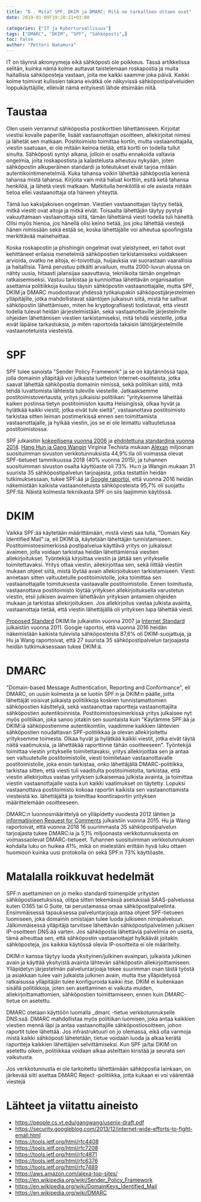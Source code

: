 ```yaml
---
title: "D.. Mitä? SPF, DKIM ja DMARC; Mitä ne tarkalleen ottaen ovat"
date: 2019-01-09T19:28:11+03:00

categories: ["IT ja Kyberturvallisuus"]
tags: ["DMARC", "DKIM", "SPF", "Sähköposti",]
toc: false
author: "Petteri Nakamura"
---
```


IT on täynnä akronyymeja eikä sähköposti ole poikkeus. Tässä artikkelissa selitän, kuinka nämä kolme auttavat taistelemaan roskapostia ja muita haitallisia sähköposteja vastaan, joita me kaikki saamme joka päivä. Kaikki kolme toimivat kulissien takana eivätkä ole näkyvissä sähköpostipalveluiden loppukäyttäjille, elleivät nämä erityisesti lähde etsimään niitä. 


# Taustaa

Olen usein verrannut sähköpostia postikorttien lähettämiseen. Kirjoitat viestisi kovalle paperille, lisäät vastaanottajan osoitteen, allekirjoitat nimesi ja lähetät sen matkaan. Postitoimisto toimittaa kortin, mutta vastaanottajalla, viestin saatuaan, ei ole mitään keinoa tietää, että kortti on todella tullut sinulta. Sähköposti syntyi aikana, jolloin ei osattu ennakoida valtavia ongelmia, joita roskapostista ja kalastelusta aiheutuu nykyään, joten sähköpostin alkuperäinen standardi ja toteutukset eivät tarjoa mitään autentikointimenetelmiä. Kuka tahansa voikin lähettää sähköpostia kenenä tahansa mistä tahansa. Kirjoita vain mitä haluat korttiin, esitä ketä tahansa henkilöä, ja lähetä viesti matkaan. Matkitulla henkilöllä ei ole asiasta mitään tietoa ellei vastaanottaja ota häneen yhteyttä.

Tämä luo kaksijakoisen ongelman. Viestien vastaanottajan täytyy tietää, mitkä viestit ovat aitoja ja mitkä eivät. Toisaalta lähettäjän täytyy pystyä vakuuttamaan vastaanottaja siitä, tämän lähettämä viesti todella tuli häneltä. Olisi myös hienoa, jos hänellä olisi keino tietää, jos joku lähettää viestejä hänen nimissään sekä estää se, koska lähettäjälle voi aiheutua spoofingista merkittävää mainehaittaa.

Koska roskapostin ja phishingin ongelmat ovat yleistyneet, eri tahot ovat kehittäneet erilaisia menetelmiä sähköpostien tarkistamiseksi voidakseen arvioida, ovatko ne aitoja, ei-toivottuja, huijauksia vai suorastaan vaarallisia ja haitallisia. Tämä perustuu pitkälti arvailuun, mutta 2000-luvun alussa on nähty uusia, hitaasti jalansijaa saavuttavia,  tekniikoita tämän ongelman ratkaisemiseksi. Vastuu tarkistaa ja kunnioittaa lähettävän organisaation asettamia politiikkoja kuuluu täysin sähköpostin vastaanottajalle, mutta SPF, DKIM ja DMARC muodostavat yhdessä työkalupakin sähköpostijärjestelmien ylläpitäjille, jotka mahdollistavat sääntöjen julkaisun siitä, mistä he sallivat sähköpostin lähettämisen, miten he kryptografisesti todistavat, että viestit todella tulevat heidän järjestelmistään, sekä vastaanottaville järjestelmille ohjeiden lähettämisen viestien tarkistamiseksi, mitä tehdä viesteille, jotka eivät läpäise tarkastuksia, ja miten raportoida takaisin lähtöjärjestelmille vastaanotetuista viesteistä.


# SPF

SPF tulee sanoista "Sender Policy Framework" ja se on käytännössä tapa, jolla domainin ylläpitäjä voi julkaista luettelon Internet-osoitteista, jotka saavat lähettää sähköpostia domainin nimissä, sekä politiikan siitä, mitä tehdä luvattomista lähteistä tuleville viesteille. Jatkaaksemme postitoimistovertausta, yritys julkaisisi politiikan: "yrityksemme lähettää kaiken postinsa tietyn postitoimiston kautta Helsingissä, olkaa hyvät ja hylätkää kaikki viestit, jotka eivät tule sieltä", vastaanottava postitoimisto tarkistaa sitten leiman postimerkissä ennen sen toimittamista vastaanottajalle, ja hylkää viestin, jos se ei ole leimattu valtuutetussa postitoimistossa.

SPF julkaistiin [kokeellisena vuonna 2006](https://tools.ietf.org/html/rfc4408) ja [ehdotettuna standardina vuonna 2014](https://tools.ietf.org/html/rfc7208). [Hang Hun ja Gang Wangin](https://people.cs.vt.edu/gangwang/usenix-draft.pdf) Virginia Techista mukaan [Alexan](https://aws.amazon.com/alexa-top-sites/) miljoonan suosituimman sivuston verkkotunnuksista 44,9%:lla oli voimassa olevat SPF-tietueet tammikuussa 2018 (40% vuonna 2015), ja tuhannen suosituimman sivuston osalta käyttöaste oli 73%. Hu:n ja Wangin mukaan 31 suurista 35 sähköpostipalvelun tarjoajasta, jotka testattiin heidän tutkimuksessaan, tukee SPF:ää ja [Google raportoi](https://security.googleblog.com/2013/12/internet-wide-efforts-to-fight-email.html), että vuonna 2016 heidän näkemistään kaikista vastaanotetuista sähköposteista 95,7% oli suojattu SPF:llä. Näistä kolmesta tekniikasta SPF on siis laajimmin käytössä.


# DKIM

Vaikka SPF:ää käytetään määrittämään, mistä viesti saa tulla, "Domain Key Identified Mail":ia, eli DKIM:iä, käytetään lähettäjän tunnistamiseen. Postitoimistoesimerkissä postipalvelua käyttävä yritys on julkaissut avaimen, jolla voidaan tarkistaa heidän lähettämiensä viestien allekirjoitukset. Työntekijä kirjoittaa viestin ja jättää sen yritykselle toimitettavaksi. Yritys ottaa viestin, allekirjoittaa sen, sekä liittää viestiin mukaan ohjeet siitä, mistä löytää avain allekirjoituksen tarkistamiseen. Viesti annetaan sitten valtuutetulle postitoimistolle, joka toimittaa sen vastaanottajalle toimituksesta vastaavalle postitoimistolle. Ennen toimitusta, vastaanottava postitoimisto löytää yrityksen allekirjoituksella varustetun viestin, etsii julkisen avaimen lähettävän yrityksen antamien ohjeiden mukaan ja tarkistaa allekirjoituksen. Jos allekirjoitus vastaa julkista avainta, vastaanottaja tietää, että viestin lähettäjällä oli yrityksen lupa lähettää viesti.

[Proposed Standard](https://tools.ietf.org/html/rfc4871) DKIM:lle julkaistiin vuonna 2007 ja [Internet Standard](https://tools.ietf.org/html/rfc6376) julkaistiin vuonna 2011. Google raportoi, että vuonna 2016 heidän näkemistään kaikista tulevista sähköposteista 87,6% oli DKIM-suojattuja, ja Hu ja Wang raportoivat, että 27 suurista 35 sähköpostipalvelun tarjoajasta heidän tutkimuksessaan tukee DKIM:ä.

# DMARC

"Domain-based Message Authentication, Reporting and Conformance", eli DMARC, on uusin kolmesta ja se luotiin SPF:n ja DKIM:n päälle, jotta lähettäjät voisivat julkaista politiikkoja koskien tunnistamattomien sähköpostien käsittelyä, sekä vastaanottaa raportteja vastaanottajilta sähköpostien autentikoinnista. Postitoimistoesimerkissä yritys julkaisee nyt myös politiikan, joka sanoo jotakin sen suuntaista kuin "Käytämme SPF:ää ja DKIM:iä sähköpostiemme autentikointiin, vaadimme kaikkien lähtevien sähköpostien noudattavan SPF-politiikkaa ja olevan allekirjoitettu yrityksemme toimesta. Olkaa hyvät ja hylätkää kaikki viestit, jotka eivät täytä näitä vaatimuksia, ja lähettäkää raporttinne tähän osoitteeseen". Työntekijä toimittaa viestin yritykselle toimitettavaksi, yritys allekirjoittaa sen ja antaa sen valtuutetulle postitoimistolle, viesti toimitetaan vastaanottavalle postitoimistolle, joka ensin tarkistaa, onko lähettäjällä DMARC-politiikka, tarkistaa sitten, että viesti tuli vaaditulta postitoimistolta, tarkistaa, että viestin allekirjoitus vastaa yrityksen julkaisemaa julkista avainta, ja toimittaa viestin vastaanottajalle vasta kun kaikki vaatimukset on täytetty. Lopuksi vastaanottava postitoimisto kokoaa raportin kaikista sen vastaanottamista viesteistä ko. lähettäjältä ja toimittaa koontiraportin yrityksen määrittelemään osoitteeseen.

DMARC:n luonnosmäärittelyä on ylläpidetty vuodesta 2012 lähtien ja [informatiivinen Request for Comments](https://tools.ietf.org/html/rfc7489) julkaistiin vuonna 2015. Hu ja Wang raportoivat, että vuonna 2018 16 suurimmasta 35 sähköpostipalvelun tarjoajasta tukee DMARC:ia ja 5,1% miljoonasta verkkotunnuksesta on voimassaolevat DMARC-tietueet. Tuhannen suosituimman verkkotunnuksen kohdalla luku on huikea 41%, mikä on mielestäni erittäin hyvä luku ottaen huomioon kuinka uusi protokolla on sekä SPF:n 73% käyttöaste.


# Matalalla roikkuvat hedelmät

SPF:n asettaminen on jo melko standardi toimenpide yritysten sähköpostiasetuksissa, olitpa sitten tekemässä asetuksiaä SAAS-palvelussa kuten O365 tai G Suite, tai perustamassa omaa sähköpostipalvelinta. Ensimmäisessä tapauksessa palveluntarjoaja antaa ohjeet SPF-tietueen luomiseen, joka domainin omistajan tulee luoda julkiseen nimipalveluun. Jälkimmäisessä ylläpitäjä tarvitsee lähettävän sähköpostipalvelimen julkisen IP-osoitteen DNS:ää varten. Jos sähköpostia lähettäviä palvelimia on useita, tämä aiheuttaa sen, että sähköpostin vastaanottajat hylkäävät joitakin sähköposteja, jos kaikkia käytössä olevia IP-osoitteita ei ole määritelty.

DKIM:n kanssa täytyy luoda yksityinen/julkinen avainpari, julkaista julkinen avain ja käyttää yksityistä avainta lähtevän sähköpostin allekirjoittamiseen. Ylläpidetyn järjestelmän palveluntarjoaja tekee suurimman osan tästä työstä ja asiakkaan tulee vain julkaista julkinen avain, mutta itse ylläpidetyssä ratkaisussa ylläpitäjän tulee konfiguroida kaikki itse. DKIM ei kuitenkaan sisällä politiikkoja, joten sen asettaminen ei vaikuta muiden, allekirjoittamattomien, sähköpostien toimittamiseen, ennen kuin DMARC-tietue on asetettu.

DMARC otetaan käyttöön luomalla _dmarc -tietue verkkotunnukselle DNS:ssä. DMARC mahdollistaa myös politiikan luomisen, joka antaa kaikkien viestien mennä läpi ja antaa vastaanottajille sähköpostiosoitteen, johon raportit tulee lähettää. Jos infrastruktuuri on jo olemassa, eikä olla varmoja mistä kaikki sähköposti lähetetään, tietue voidaan luoda ja alkaa kerätä raportteja kaikkien lähettäjien selvittämiseksi. Kun SPF ja/tai DKIM on asetettu oikein, politiikkaa voidaan alkaa asteittain kiristää ja seurata sen vaikutusta.

Jos verkkotunnusta ei ole tarkoitettu lähettämään sähköpostia lainkaan, on järkevää silti asettaa DMARC Reject -politiikka, jotta kukaan ei voi väärentää viestejä

# Lähteet ja viitattu aineisto

- https://people.cs.vt.edu/gangwang/usenix-draft.pdf
- https://security.googleblog.com/2013/12/internet-wide-efforts-to-fight-email.html
- https://tools.ietf.org/html/rfc4408
- https://tools.ietf.org/html/rfc7208
- https://tools.ietf.org/html/rfc4871
- https://tools.ietf.org/html/rfc6376
- https://tools.ietf.org/html/rfc7489
- https://aws.amazon.com/alexa-top-sites/
- https://en.wikipedia.org/wiki/Sender_Policy_Framework
- https://en.wikipedia.org/wiki/DomainKeys_Identified_Mail
- https://en.wikipedia.org/wiki/DMARC
